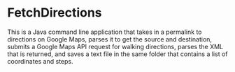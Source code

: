 FetchDirections
===============

This is a Java command line application that takes in a permalink to directions on Google Maps, parses it to get the source and destination, submits a Google Maps API request for walking directions, parses the XML that is returned, and saves a text file in the same folder that contains a list of coordinates and steps.
